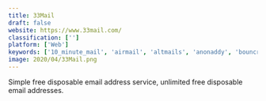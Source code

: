 ```yaml
---
title: 33Mail
draft: false 
website: https://www.33mail.com/
classification: ['']
platform: ['Web']
keywords: ['10_minute_mail', 'airmail', 'altmails', 'anonaddy', 'bouncr', 'burner_mail', 'discard.email', 'dispostable', 'fakemail', 'guerrilla_mail', 'harakirimail', 'inboxbear', 'maildrop', 'mailinator', 'safemaily', 'simplelogin', 'spamgourmet', 'tempmail', 'tempmail.altmails', 'yopmail']
image: 2020/04/33Mail.png
---
```

Simple free disposable email address service, unlimited free disposable email addresses.